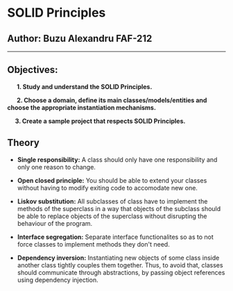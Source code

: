 # SOLID Principles


## Author: Buzu Alexandru FAF-212

----

## Objectives:
&ensp; &ensp; __1. Study and understand the SOLID Principles.__

&ensp; &ensp; __2. Choose a domain, define its main classes/models/entities and choose the appropriate instantiation mechanisms.__

&ensp; &ensp;__3. Create a sample project that respects SOLID Principles.__

## Theory

* __Single responsibility:__ A class should only have one responsibility and only one reason to change.

* __Open closed principle:__ You should be able to extend your classes without having to modify exiting code to accomodate new one.

* __Liskov substitution:__ All subclasses of class have to implement the methods of the superclass in a way that objects of the subclass should be able to replace objects of the superclass without disrupting the behaviour of the program.

* __Interface segregation:__ Separate interface functionalites so as to not force classes to implement methods they don't need.

* __Dependency inversion:__ Instantiating new objects of some class inside another class tightly couples them together. Thus, to avoid that, classes should communicate through abstractions, by passing object references using dependency injection. 